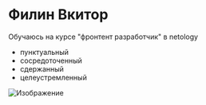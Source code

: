 Филин Вкитор
============

Обучаюсь на курсе "фронтент разработчик" в netology

*   пунктуальный
*   сосредоточенный
*   сдержанный
*   целеустремленный

![Изображение](https://kaifolog.ru/uploads/posts/2022-05/thumbs/1652758152_051.jpg)